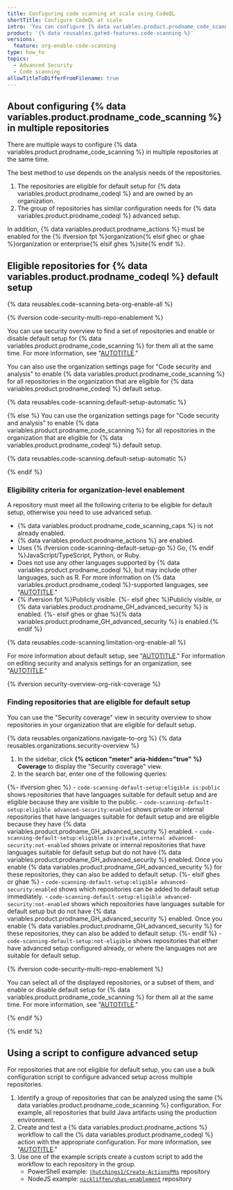 ```yaml
---
title: Configuring code scanning at scale using CodeQL
shortTitle: Configure CodeQL at scale
intro: 'You can configure {% data variables.product.prodname_code_scanning %} for eligible repositories in your organization using default setup for {% data variables.product.prodname_codeql %} or use a script to configure advanced setup for a specific group of repositories.'
product: '{% data reusables.gated-features.code-scanning %}'
versions:
  feature: org-enable-code-scanning
type: how_to
topics:
  - Advanced Security
  - Code scanning
allowTitleToDifferFromFilename: true
---
```


## About configuring {% data variables.product.prodname_code_scanning %} in multiple repositories

There are multiple ways to configure {% data variables.product.prodname_code_scanning %} in multiple repositories at the same time.

The best method to use depends on the analysis needs of the repositories.

1. The repositories are eligible for default setup for {% data variables.product.prodname_codeql %} and are owned by an organization.
2. The group of repositories has similar configuration needs for {% data variables.product.prodname_codeql %} advanced setup.

In addition, {% data variables.product.prodname_actions %} must be enabled for the {% ifversion fpt %}organization{% elsif ghec or ghae %}organization or enterprise{% elsif ghes %}site{% endif %}.

<!-- Anchor to maintain the UI link to this heading -->
<a name="eligible-repositories-default-setup"></a>

## Eligible repositories for {% data variables.product.prodname_codeql %} default setup

{% data reusables.code-scanning.beta-org-enable-all %}

{% ifversion code-security-multi-repo-enablement %}

You can use security overview to find a set of repositories and enable or disable default setup for {% data variables.product.prodname_code_scanning %} for them all at the same time. For more information, see "[AUTOTITLE](/code-security/security-overview/enabling-security-features-for-multiple-repositories)."

You can also use the organization settings page for "Code security and analysis" to enable {% data variables.product.prodname_code_scanning %} for all repositories in the organization that are eligible for {% data variables.product.prodname_codeql %} default setup.

{% data reusables.code-scanning.default-setup-automatic %}

{% else %}
You can use the organization settings page for "Code security and analysis" to enable {% data variables.product.prodname_code_scanning %} for all repositories in the organization that are eligible for {% data variables.product.prodname_codeql %} default setup. 

{% data reusables.code-scanning.default-setup-automatic %}

{% endif %}

### Eligibility criteria for organization-level enablement

A repository must meet all the following criteria to be eligible for default setup, otherwise you need to use advanced setup.

- {% data variables.product.prodname_code_scanning_caps %} is not already enabled.
- {% data variables.product.prodname_actions %} are enabled.
- Uses {% ifversion code-scanning-default-setup-go %} Go, {% endif %}JavaScript/TypeScript, Python, or Ruby.
- Does not use any other languages supported by {% data variables.product.prodname_codeql %}, but may include other languages, such as R. For more information on {% data variables.product.prodname_codeql %}-supported languages, see "[AUTOTITLE](/code-security/code-scanning/automatically-scanning-your-code-for-vulnerabilities-and-errors/about-code-scanning-with-codeql#about-codeql)."
- {% ifversion fpt %}Publicly visible.
   {%- elsif ghec %}Publicly visible, or {% data variables.product.prodname_GH_advanced_security %} is enabled.
   {%- elsif ghes or ghae %}{% data variables.product.prodname_GH_advanced_security %} is enabled.{% endif %}

{% data reusables.code-scanning.limitation-org-enable-all %}

For more information about default setup, see "[AUTOTITLE](/code-security/code-scanning/automatically-scanning-your-code-for-vulnerabilities-and-errors/configuring-code-scanning-for-a-repository#configuring-code-scanning-automatically)." For information on editing security and analysis settings for an organization, see "[AUTOTITLE](/organizations/keeping-your-organization-secure/managing-security-settings-for-your-organization/managing-security-and-analysis-settings-for-your-organization)."

{% ifversion security-overview-org-risk-coverage %}

### Finding repositories that are eligible for default setup

You can use the "Security coverage" view in security overview to show repositories in your organization that are eligible for default setup.

{% data reusables.organizations.navigate-to-org %}
{% data reusables.organizations.security-overview %}
1. In the sidebar, click **{% octicon "meter" aria-hidden="true"  %} Coverage** to display the "Security coverage" view.
1. In the search bar, enter one of the following queries:

{%- ifversion ghec %}
    - `code-scanning-default-setup:eligible is:public` shows repositories that have languages suitable for default setup and are eligible because they are visible to the public.
    - `code-scanning-default-setup:eligible advanced-security:enabled` shows private or internal repositories that have languages suitable for default setup and are eligible because they have {% data variables.product.prodname_GH_advanced_security %} enabled.
    - `code-scanning-default-setup:eligible is:private,internal advanced-security:not-enabled` shows private or internal repositories that have languages suitable for default setup but do not have {% data variables.product.prodname_GH_advanced_security %} enabled. Once you enable {% data variables.product.prodname_GH_advanced_security %} for these repositories, they can also be added to default setup.
{%- elsif ghes or ghae %}
    - `code-scanning-default-setup:eligible advanced-security:enabled` shows which repositories can be added to default setup immediately.
    - `code-scanning-default-setup:eligible advanced-security:not-enabled` shows which repositories have languages suitable for default setup but do not have {% data variables.product.prodname_GH_advanced_security %} enabled. Once you enable {% data variables.product.prodname_GH_advanced_security %} for these repositories, they can also be added to default setup.
{%- endif %}
    - `code-scanning-default-setup:not-eligible` shows repositories that either have advanced setup configured already, or where the languages not are suitable for default setup.

{% ifversion code-security-multi-repo-enablement %}

You can select all of the displayed repositories, or a subset of them, and enable or disable default setup for {% data variables.product.prodname_code_scanning %} for them all at the same time. For more information, see "[AUTOTITLE](/code-security/security-overview/enabling-security-features-for-multiple-repositories)."

{% endif %}

{% endif %}

## Using a script to configure advanced setup

For repositories that are not eligible for default setup, you can use a bulk configuration script to configure advanced setup across multiple repositories.

1. Identify a group of repositories that can be analyzed using the same {% data variables.product.prodname_code_scanning %} configuration. For example, all repositories that build Java artifacts using the production environment.
2. Create and test a {% data variables.product.prodname_actions %} workflow to call the {% data variables.product.prodname_codeql %} action with the appropriate configuration. For more information, see "[AUTOTITLE](/code-security/code-scanning/automatically-scanning-your-code-for-vulnerabilities-and-errors/configuring-code-scanning-for-a-repository#creating-an-advanced-setup)."
3. Use one of the example scripts create a custom script to add the workflow to each repository in the group.
   - PowerShell example: [`jhutchings1/Create-ActionsPRs`](https://github.com/jhutchings1/Create-ActionsPRs) repository
   - NodeJS example: [`nickliffen/ghas-enablement`](https://github.com/NickLiffen/ghas-enablement) repository
